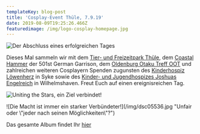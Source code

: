 ```yaml
---
templateKey: blog-post
title: 'Cosplay-Event Thüle, 7.9.19'
date: 2019-08-09T19:25:26.466Z
featuredimage: /img/logo-cosplay-homepage.jpg
---
```

![Der Abschluss eines erfolgreichen Tages](/img/dsc05551.jpg "Im Wikingertor")

Dieses Mal sammeln wir mit dem [Tier- und Freizeitpark Thüle](http://tier-freizeitpark.de/index.php), dem [Coastal Hammer](https://www.501st.de/viewpage.php?page_id=68) der 501st German Garrison, dem [Oldenburg Otaku Treff OOT](https://www.facebook.com/OldenburgerOtakuTreff/) und zahlreichen weiteren Cosplayern Spenden zugunsten des [Kinderhospiz Löwenherz](https://www.kinderhospiz-loewenherz.de/) in Syke sowie des [Kinder- und Jugendhospizes Joshuas Engelreich](https://www.kinderhospizwilhelmshaven.de/) in Wilhelmshaven. Freut Euch auf einen ereignisreichen Tag.

![Uniting the Stars, ein Ziel verbindet!](/img/dsc05520.jpg "Gemeinsam sind wir stark!")

![Die Macht ist immer ein starker Verbündeter!](/img/dsc05536.jpg "Unfair oder \\"jeder nach seinen Möglichkeiten\\"?")

Das gesamte Album findet Ihr [hier](https://drive.google.com/open?id=1VSrRSKET_IjQvB1ZfCG4ci3DWMxApUmv)
